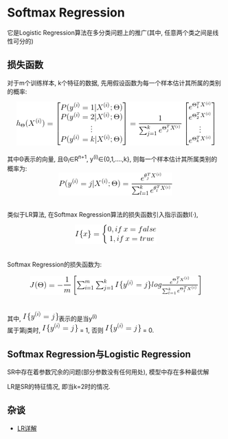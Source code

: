 # Softmax Regression

它是Logistic Regression算法在多分类问题上的推广(其中, 任意两个类之间是线性可分的)

## 损失函数

对于m个训练样本, k个特征的数据, 先用假设函数为每一个样本估计其所属的类别的概率:
<br><center>![](../MularGif/Part1-Classification/Chapter2Gif/Assumption%20Function.gif)</center></br>
其中Θ表示的向量, 且Θ<sub>i</sub>∈R<sup>n+1</sup>, y<sup>(i)</sup>∈{0,1,....,k}, 则每一个样本估计其所属类别的
概率为:
<br><center>![](../MularGif/Part1-Classification/Chapter2Gif/Probability.gif)</center></br>

类似于LR算法, 在Softmax Regression算法的损失函数引入指示函数I(·), 
<br><center>![具体形式](../MularGif/Part1-Classification/Chapter2Gif/CostI.gif)</center></br>
<br>Softmax Regression的损失函数为:</br>
<br><center>![损失函数](../MularGif/Part1-Classification/Chapter2Gif/LossMular.gif)</center></br>
<br>其中, ![](../MularGif/Part1-Classification/Chapter2Gif/IYJ.gif)表示的是当y<sup>(i)</sup></br>属于第j类时, 
![](../MularGif/Part1-Classification/Chapter2Gif/IYJ.gif) = 1, 
否则 ![](../MularGif/Part1-Classification/Chapter2Gif/IYJ.gif) = 0.

## Softmax Regression与Logistic Regression

SR中存在着参数冗余的问题(部分参数没有任何用处), 模型中存在多种最优解

LR是SR的特征情况, 即当k=2时的情况.

## 杂谈
- [LR详解](https://blog.csdn.net/caimouse/article/details/60578247)